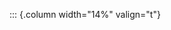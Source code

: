 <!-- Copyright (C) 2024  Kevin Sandom -->
<!-- Begin a new column of width 14%. -->

::: {.column width="14%" valign="t"}
